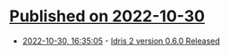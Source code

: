 # [Published on 2022-10-30](index.md)

* [2022-10-30, 16:35:05](https://lobste.rs/s/621mue/idris_2_version_0_6_0_released) - [Idris 2 version 0.6.0 Released](https://www.idris-lang.org/idris-2-version-060-released.html)
